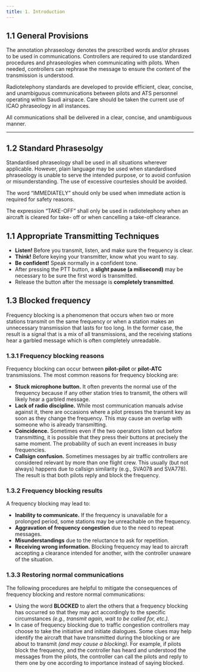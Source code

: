 ```yaml
---
title: 1. Introduction
---
```


## 1.1 General Provisions
The annotation phraseology denotes the prescribed words and/or phrases to be used in
communications. Controllers are required to use standardized procedures and phraseologies
when communicating with pilots. When needed, controllers can rephrase the message to
ensure the content of the transmission is understood.

Radiotelephony standards are developed to provide efficient, clear, concise, and unambiguous
communications between pilots and ATS personnel operating within Saudi airspace. Care should be
taken the current use of ICAO phraseology in all instances.

All communications shall be delivered in a clear, concise, and unambiguous manner.

---

## 1.2 Standard Phrasesolgy

Standardised phraseology shall be used in all situations wherever applicable. However, plain
language may be used when standardised phraseology is unable to serve the intended purpose, or
to avoid confusion or misunderstanding.
The use of excessive courtesies should be avoided.

The word “IMMEDIATELY” should only be used when immediate action is required for safety
reasons.

The expression “TAKE-OFF” shall only be used in radiotelephony when an aircraft is cleared for take-
off or when cancelling a take-off clearance.
## 1.1 Appropriate Transmitting Techniques
- **Listen!** Before you transmit, listen, and make sure the frequency is clear.
- **Think!** Before keying your transmitter, know what you want to say.
- **Be confident!** Speak normally in a confident tone.
- After pressing the PTT button, a **slight pause (a milisecond)** may be necessary to
be sure the first word is transmitted.
- Release the button after the message is **completely transmitted**.

## 1.3 Blocked frequency
Frequency blocking is a phenomenon that occurs when two or more stations transmit on the
same frequency or when a station makes an unnecessary transmission that lasts for too long.
In the former case, the result is a signal that is a mix of all transmissions, and the receiving
stations hear a garbled message which is often completely unreadable.

### 1.3.1 Frequency blocking reasons
Frequency blocking can occur between **pilot-pilot** or **pilot-ATC** transmissions. The most common reasons for
frequency blocking are:
- **Stuck microphone button.** It often prevents the normal use of the frequency because
if any other station tries to transmit, the others will likely hear a garbled message.
- **Lack of radio discipline.** While most communication manuals advise against it, there
are occasions where a pilot presses the transmit key as soon as they change the
frequency. This may cause an overlap with someone who is already transmitting.
- **Coincidence.** Sometimes even if the two operators listen out before transmitting, it is
possible that they press their buttons at precisely the same moment. The probability
of such an event increases in busy frequencies.
- **Callsign confusion.** Sometimes messages by air traffic controllers are considered
relevant by more than one flight crew. This usually (but not always) happens due to
callsign similarity (e.g., SVA078 and SVA778). The result is that both pilots reply and
block the frequency.

### 1.3.2 Frequency blocking results
A frequency blocking may lead to:
- **Inability to communicate.** If the frequency is unavailable for a prolonged period, some
stations may be unreachable on the frequency.
- **Aggravation of frequency congestion** due to the need to repeat messages.
- **Misunderstandings** due to the reluctance to ask for repetition.
- **Receiving wrong information.** Blocking frequency may lead to aircraft accepting a
clearance intended for another, with the controller unaware of the situation.

### 1.3.3 Restoring normal communications
The following procedures are helpful to mitigate the consequences of frequency blocking and
restore normal communications:
- Using the word **BLOCKED** to alert the others that a frequency blocking has occurred so
that they may act accordingly to the specific circumstances *(e.g., transmit again, wait
to be called for, etc.).*
- In case of frequency blocking due to traffic congestion controllers may choose to take
the initiative and initiate dialogues. Some clues may help identify the aircraft that have
transmitted during the blocking or are about to transmit *(and may cause a blocking)*.
For example, if pilots block the frequency, and the controller has heard and
understood the messages from the pilots, the controller can call the pilots and reply to
them one by one according to importance instead of saying blocked.

